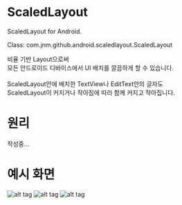 ScaledLayout
====================

ScaledLayout for Android.

Class: com.jnm.github.android.scaledlayout.ScaledLayout

비율 기반 Layout으로써 <br/>
모든 안드로이드 디바이스에서 UI 배치를 깔끔하게 할 수 있습니다. <br/>
<br/>
ScaledLayout안에 배치한 TextView나 EditText안의 글자도 <br/>
ScaledLayout이 커지거나 작아짐에 따라 함께 커지고 작아집니다. <br/>

원리
====================
작성중...


예시 화면
====================
![alt tag](https://raw.github.com/ssomai/ScaledLayout/master/images/totalshot.jpg)
![alt tag](https://raw.github.com/ssomai/ScaledLayout/master/images/tablet.jpg)
![alt tag](https://raw.github.com/ssomai/ScaledLayout/master/images/phone.jpg)



